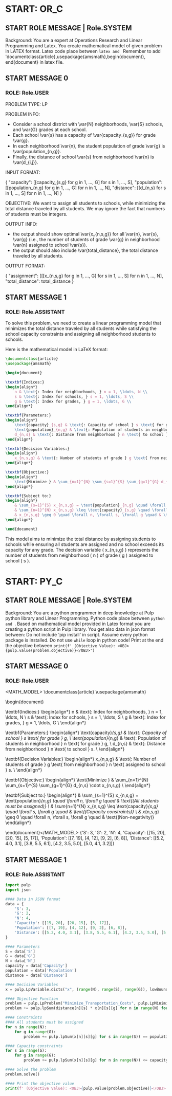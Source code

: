# START: OR_C 
## START ROLE MESSAGE | Role.SYSTEM 
Background: You are a expert at Operations Research and Linear Programming and Latex. You create mathematical model of given problem in LATEX format. Latex code place between ```latex and ``` Remember to add 'documentclass{article},usepackage{amsmath},begin{document}, end{document} in latex file. 
## START MESSAGE 0 
### ROLE: Role.USER
<DESCRIPTION>
PROBLEM TYPE: LP

PROBLEM INFO: 

- Consider a school district with \var{N} neighborhoods, \var{S} schools, and \var{G} grades at each school.
- Each school \var{s} has a capacity of \var{capacity_{s,g}} for grade \var{g}. 
- In each neighborhood \var{n}, the student population of grade \var{g} is \var{population_{n,g}}. 
- Finally, the distance of school \var{s} from neighborhood \var{n} is \var{d_{i,j}}.

INPUT FORMAT: 

{
    "capacity": [[capacity_{s,g} for g in 1, ..., G] for s in 1, ..., S],
    "population": [[population_{n,g} for g in 1, ..., G] for n in 1, ..., N],
    "distance": [[d_{n,s} for s in 1, ..., S] for n in 1, ..., N]
}

OBJECTIVE: We want to assign all students to schools, while minimizing the total distance traveled by all students. We may ignore the fact that numbers of students must be integers.

OUTPUT INFO:
- the output should show optimal \var{x_{n,s,g}} for all \var{n}, \var{s}, \var{g} (i.e., the number of students of grade \var{g} in neighborhood \var{n} assigned to school \var{s}).
- the output should also include \var{total_distance}, the total distance traveled by all students.

OUTPUT FORMAT:

{
    "assignment": [[[x_{n,s,g} for g in 1, ..., G] for s in 1, ..., S] for n in 1, ..., N],
    "total_distance": total_distance
}

</DESCRIPTION>


## START MESSAGE 1 
### ROLE: Role.ASSISTANT
To solve this problem, we need to create a linear programming model that minimizes the total distance traveled by all students while satisfying the school capacity constraints and assigning all neighborhood students to schools.

Here is the mathematical model in LaTeX format:

```latex
\documentclass{article}
\usepackage{amsmath}

\begin{document}

\textbf{Indices:}
\begin{align*}
    n & \text{: Index for neighborhoods, } n = 1, \ldots, N \\
    s & \text{: Index for schools, } s = 1, \ldots, S \\
    g & \text{: Index for grades, } g = 1, \ldots, G \\
\end{align*}

\textbf{Parameters:}
\begin{align*}
    \text{capacity}_{s,g} & \text{: Capacity of school } s \text{ for grade } g, \\
    \text{population}_{n,g} & \text{: Population of students in neighborhood } n \text{ for grade } g, \\
    d_{n,s} & \text{: Distance from neighborhood } n \text{ to school } s. \\
\end{align*}

\textbf{Decision Variables:}
\begin{align*}
    x_{n,s,g} & \text{: Number of students of grade } g \text{ from neighborhood } n \text{ assigned to school } s. \\
\end{align*}

\textbf{Objective:}
\begin{align*}
    \text{Minimize } & \sum_{n=1}^{N} \sum_{s=1}^{S} \sum_{g=1}^{G} d_{n,s} \cdot x_{n,s,g} \\
\end{align*}

\textbf{Subject to:}
\begin{align*}
    & \sum_{s=1}^{S} x_{n,s,g} = \text{population}_{n,g} \quad \forall n, \forall g \quad & \text{(All students must be assigned)} \\
    & \sum_{n=1}^{N} x_{n,s,g} \leq \text{capacity}_{s,g} \quad \forall s, \forall g \quad & \text{(Capacity constraints)} \\
    & x_{n,s,g} \geq 0 \quad \forall n, \forall s, \forall g \quad & \text{(Non-negativity)}
\end{align*}

\end{document}
```

This model aims to minimize the total distance by assigning students to schools while ensuring all students are assigned and no school exceeds its capacity for any grade. The decision variable \( x_{n,s,g} \) represents the number of students from neighborhood \( n \) of grade \( g \) assigned to school \( s \).

# START: PY_C 
## START ROLE MESSAGE | Role.SYSTEM 
Background: You are a python programmer in deep knowledge at Pulp python library and Linear Programming. Python code place between ```python and ```. Based on mathematical model provided in Latex format you are creating a python script in Pulp library. You get also data in json format between: <DATA></DATA> Do not include 'pip install' in script. Assume every python package is installed. Do not use `while` loop in python code! Print at the end the objective between <OBJ></OBJ> `print(f' (Objective Value): <OBJ>{pulp.value(problem.objective)}</OBJ>')` 
## START MESSAGE 0 
### ROLE: Role.USER
<MATH_MODEL>
\documentclass{article}
\usepackage{amsmath}

\begin{document}

\textbf{Indices:}
\begin{align*}
    n & \text{: Index for neighborhoods, } n = 1, \ldots, N \\
    s & \text{: Index for schools, } s = 1, \ldots, S \\
    g & \text{: Index for grades, } g = 1, \ldots, G \\
\end{align*}

\textbf{Parameters:}
\begin{align*}
    \text{capacity}_{s,g} & \text{: Capacity of school } s \text{ for grade } g, \\
    \text{population}_{n,g} & \text{: Population of students in neighborhood } n \text{ for grade } g, \\
    d_{n,s} & \text{: Distance from neighborhood } n \text{ to school } s. \\
\end{align*}

\textbf{Decision Variables:}
\begin{align*}
    x_{n,s,g} & \text{: Number of students of grade } g \text{ from neighborhood } n \text{ assigned to school } s. \\
\end{align*}

\textbf{Objective:}
\begin{align*}
    \text{Minimize } & \sum_{n=1}^{N} \sum_{s=1}^{S} \sum_{g=1}^{G} d_{n,s} \cdot x_{n,s,g} \\
\end{align*}

\textbf{Subject to:}
\begin{align*}
    & \sum_{s=1}^{S} x_{n,s,g} = \text{population}_{n,g} \quad \forall n, \forall g \quad & \text{(All students must be assigned)} \\
    & \sum_{n=1}^{N} x_{n,s,g} \leq \text{capacity}_{s,g} \quad \forall s, \forall g \quad & \text{(Capacity constraints)} \\
    & x_{n,s,g} \geq 0 \quad \forall n, \forall s, \forall g \quad & \text{(Non-negativity)}
\end{align*}

\end{document}</MATH_MODEL>
<DATA>
{'S': 3, 'G': 2, 'N': 4, 'Capacity': [[15, 20], [20, 15], [5, 17]], 'Population': [[7, 19], [4, 12], [9, 2], [6, 8]], 'Distance': [[5.2, 4.0, 3.1], [3.8, 5.5, 6.1], [4.2, 3.5, 5.0], [5.0, 4.1, 3.2]]}</DATA>


## START MESSAGE 1 
### ROLE: Role.ASSISTANT
```python
import pulp
import json

#### Data in JSON format
data = {
    'S': 3,
    'G': 2,
    'N': 4,
    'Capacity': [[15, 20], [20, 15], [5, 17]],
    'Population': [[7, 19], [4, 12], [9, 2], [6, 8]],
    'Distance': [[5.2, 4.0, 3.1], [3.8, 5.5, 6.1], [4.2, 3.5, 5.0], [5.0, 4.1, 3.2]]
}

#### Parameters
S = data['S']
G = data['G']
N = data['N']
capacity = data['Capacity']
population = data['Population']
distance = data['Distance']

#### Decision Variables
x = pulp.LpVariable.dicts("x", (range(N), range(S), range(G)), lowBound=0, cat='Continuous')

#### Objective Function
problem = pulp.LpProblem("Minimize_Transportation_Costs", pulp.LpMinimize)
problem += pulp.lpSum(distance[n][s] * x[n][s][g] for n in range(N) for s in range(S) for g in range(G))

#### Constraints
#### All students must be assigned
for n in range(N):
    for g in range(G):
        problem += pulp.lpSum(x[n][s][g] for s in range(S)) == population[n][g], f"Assign_Students_N{n}_G{g}"

#### Capacity constraints
for s in range(S):
    for g in range(G):
        problem += pulp.lpSum(x[n][s][g] for n in range(N)) <= capacity[s][g], f"Capacity_S{s}_G{g}"

#### Solve the problem
problem.solve()

#### Print the objective value
print(f' (Objective Value): <OBJ>{pulp.value(problem.objective)}</OBJ>')
```

